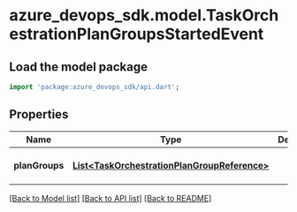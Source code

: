 # azure_devops_sdk.model.TaskOrchestrationPlanGroupsStartedEvent

## Load the model package
```dart
import 'package:azure_devops_sdk/api.dart';
```

## Properties
Name | Type | Description | Notes
------------ | ------------- | ------------- | -------------
**planGroups** | [**List&lt;TaskOrchestrationPlanGroupReference&gt;**](TaskOrchestrationPlanGroupReference.md) |  | [optional] [default to []]

[[Back to Model list]](../README.md#documentation-for-models) [[Back to API list]](../README.md#documentation-for-api-endpoints) [[Back to README]](../README.md)


